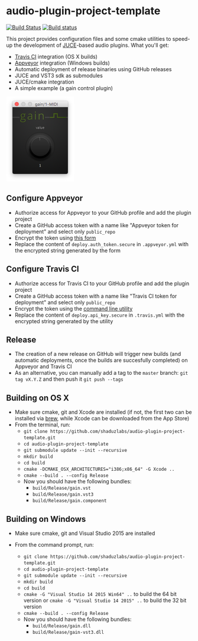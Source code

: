 # audio-plugin-project-template #
[![Build Status](https://travis-ci.org/shaduzlabs/audio-plugin-project-template.svg?branch=master)](https://travis-ci.org/shaduzlabs/audio-plugin-project-template) [![Build status](https://ci.appveyor.com/api/projects/status/i0wh7uibh7m9uem9/branch/master?svg=true)](https://ci.appveyor.com/project/shaduzlabs/audio-plugin-project-template/branch/master)

This project provides configuration files and some cmake utilities to speed-up the development of [JUCE][55017f87]-based audio plugins. What you'll get:
- [Travis CI][f595581b] integration (OS X builds)
- [Appveyor][13860100] integration (Windows builds)
- Automatic deployment of release binaries using GitHub releases
- JUCE and VST3 sdk as submodules
- JUCE/cmake integration
- A simple example (a gain control plugin)

![The plugin UI](support/images/screenshot.png)

## Configure Appveyor ##
- Authorize access for Appveyor to your GitHub profile and add the plugin project
- Create a GitHub access token with a name like "Appveyor token for deployment" and select only `public_repo`
- Encrypt the token using [this form][95921ad4]
- Replace the content of `deploy.auth_token.secure` in `.appveyor.yml` with the encrypted string generated by the form

## Configure Travis CI ##
- Authorize access for Travis CI to your GitHub profile and add the plugin project
- Create a GitHub access token with a name like "Travis CI token for deployment" and select only `public_repo`
- Encrypt the token using the [command line utility][feb7d597]
- Replace the content of `deploy.api_key.secure` in `.travis.yml` with the encrypted string generated by the utility

## Release ##
- The creation of a new release on GitHub will trigger new builds (and automatic deployments, once the builds are succesfully completed) on Appveyor and Travis CI
- As an alternative, you can manually add a tag to the `master` branch: `git tag vX.Y.Z` and then push it `git push --tags`

## Building on OS X ##
- Make sure cmake, git and Xcode are installed (if not, the first two can be installed via [brew][dbaaa0fa], while Xcode can be downloaded from the App Store)
- From the terminal, run:
  - `git clone https://github.com/shaduzlabs/audio-plugin-project-template.git`
  - `cd audio-plugin-project-template`
  - `git submodule update --init --recursive`
  - `mkdir build`
  - `cd build`
  - `cmake -DCMAKE_OSX_ARCHITECTURES="i386;x86_64" -G Xcode ..`
  - `cmake --build . --config Release`
  - Now you should have the following bundles:
    - `build/Release/gain.vst`
    - `build/Release/gain.vst3`
    - `build/Release/gain.component`

## Building on Windows ##
- Make sure cmake, git and Visual Studio 2015 are installed
- From the command prompt, run:
  - `git clone https://github.com/shaduzlabs/audio-plugin-project-template.git`
  - `cd audio-plugin-project-template`
  - `git submodule update --init --recursive`
  - `mkdir build`
  - `cd build`
  - `cmake -G "Visual Studio 14 2015 Win64" ..` to build the 64 bit version or `cmake -G "Visual Studio 14 2015" ..` to build the 32 bit version
  - `cmake --build . --config Release`
  - Now you should have the following bundles:
    - `build/Release/gain.dll`
    - `build/Release/gain-vst3.dll`

  [55017f87]: http://juce.com "The JUCE framework"
  [f595581b]: http://travis-ci.org/ "Travis CI"
  [13860100]: https://www.appveyor.com "Appveyor"
  [95921ad4]: https://ci.appveyor.com/tools/encrypt "Encrypt access token"
  [feb7d597]: http://docs.travis-ci.com/user/encryption-keys "How to encrypt strings for Travis CI"
  [dbaaa0fa]: https://brew.sh "Install brew"
